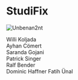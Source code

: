 # StudiFix


![Unbenan2nt](https://user-images.githubusercontent.com/46925089/115688098-1c796000-a35b-11eb-874e-1905169a8920.JPG)

Willi Koljada  
Ayhan Cömert  
Saranda Gojani   
Patrick Singer  
Ralf Bender  
Dominic Haffner
Fatih Ünal   
